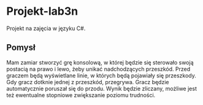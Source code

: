 # Projekt-lab3n
Projekt na zajęcia w języku C#.
## Pomysł
Mam zamiar stworzyć grę konsolową, w której będzie się sterowało swoją postacią na prawo i lewo, żeby unikać nadchodzących przeszkód. Przed graczem będą wyświetlane linie, w których będą pojawiały się przeszkody. Gdy gracz dotknie jednej z przeszkód, przegrywa.
Gracz będzie automatycznie poruszał się do przodu.
Wynik będzie zliczany, możliwe jest też ewentualne stopniowe zwiększanie poziomu trudności.

